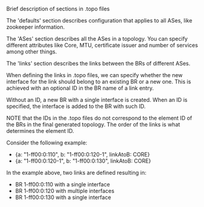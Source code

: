 Brief description of sections in .topo files

The 'defaults' section describes configuration that applies to all ASes, like
zookeeper information.

The 'ASes' section describes all the ASes in a topology.
You can specify different attributes like Core, MTU, certificate issuer and number
of services among other things.

The 'links' section describes the links between the BRs of different ASes.

When defining the links in .topo files, we can specify whether the new interface
for the link should belong to an existing BR or a new one. This is achieved with
an optional ID in the BR name of a link entry.

Without an ID, a new BR with a single interface is created.
When an ID is specified, the interface is added to the BR with such ID.

NOTE that the IDs in the .topo files do not correspond to the element ID of the
BRs in the final generated topology. The order of the links is what determines
the element ID.

Consider the following example:
- {a: "1-ff00:0:110",   b: "1-ff00:0:120-1", linkAtoB: CORE}
- {a: "1-ff00:0:120-1", b: "1-ff00:0:130", linkAtoB: CORE}

In the example above, two links are defined resulting in:
- BR 1-ff00:0:110 with a single interface
- BR 1-ff00:0:120 with multiple interfaces
- BR 1-ff00:0:130 with a single interface
